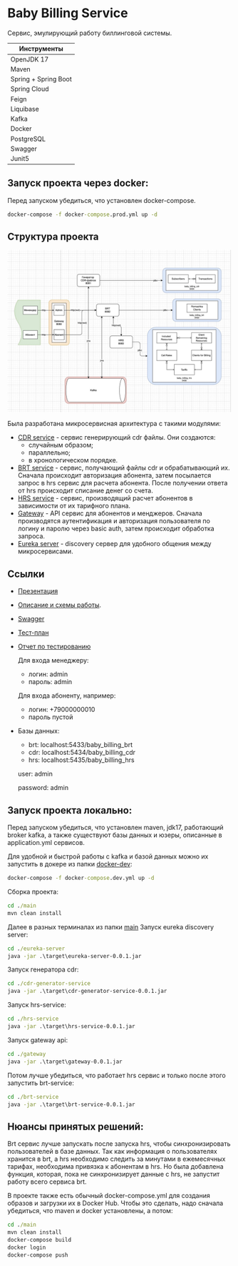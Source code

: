 # Baby Billing Service

Сервис, эмулирующий работу биллинговой системы.

| Инструменты |
| ------ |
| OpenJDK 17 |
| Maven |
| Spring + Spring Boot |
| Spring Cloud |
| Feign |
| Liquibase |
| Kafka |
| Docker |
| PostgreSQL |
| Swagger |
| Junit5 |

## Запуск проекта через docker:
Перед запуском убедиться, что установлен docker-compose.

```cmd
docker-compose -f docker-compose.prod.yml up -d
```

## Структура проекта

![architecture](./resources/architecture.jpg)

Была разработана микросервисная архитектура с такими модулями:
- [CDR service](./main/cdr-generator-service) - сервис генерирующий cdr файлы. Они создаются:
  - случайным образом;
  - параллельно;
  - в хронологическом порядке.
- [BRT service](./main/brt-service) - сервис, получающий файлы cdr и обрабатывающий их. Сначала происходит авторизация абонента, затем посылается запрос в hrs сервис для расчета абонента. После получении ответа от hrs происходит списание денег со счета.
- [HRS service](./main/hrs-service) - сервис, производящий расчет абонентов в зависимости от их тарифного плана.
- [Gateway](./main/gateway) - API сервис для абонентов и менджеров. Сначала производятся аутентификация и авторизация пользователя по логину и паролю через basic auth, затем происходит обработка запроса.
- [Eureka server](./main/eureka-server) - discovery сервер для удобного общения между микросервисами.

## Ссылки

- [Презентация](https://docs.google.com/presentation/d/1JDAMButGdhOddntR-gk3Lp8oG1QH8wtAppYIHtdBuk0/edit?usp=sharing)

- [Описание и схемы работы](https://docs.google.com/document/d/1y5WzJZcpKMCYVbWdlhkGHp-PvMB6De8SrtQ2FCxkeio/edit#heading=h.xwdzw0l1f221).

- [Swagger](http://localhost:8080/swagger-ui/index.html)

- [Тест-план](https://docs.google.com/document/d/10_4xf1Bk2PrUTof9l3HXOfeX7tGJ-P8MTxtWmvgV_e0/edit?usp=sharing)

- [Отчет по тестированию](https://docs.google.com/document/d/1cuTb9BIMtL9SvBQ4PKpHP1oQkwaLvPYPQPUyZ5Chs1w/edit?usp=sharing)
  
  Для входа менеджеру:
   - логин: admin 
   - пароль: admin
  
  Для входа абоненту, например:
   - логин: +79000000010
   - пароль пустой

- Базы данных: 
  - brt: localhost:5433/baby_billing_brt
  - cdr: localhost:5434/baby_billing_cdr
  - hrs: localhost:5435/baby_billing_hrs
  
  user: admin
  
  password: admin


## Запуск проекта локально:
Перед запуском убедиться, что установлен maven, jdk17, работающий broker kafka, а также существуют базы данных и юзеры, описанные в application.yml сервисов.

Для удобной и быстрой работы с kafka и базой данных можно их запустить в докере из папки [docker-dev](./docker-dev):
```cmd
docker-compose -f docker-compose.dev.yml up -d
```

Сборка проекта:
```cmd
cd ./main
mvn clean install
```

Далее в разных терминалах из папки [main](./main/)
Запуск eureka discovery server:
```cmd
cd ./eureka-server
java -jar .\target\eureka-server-0.0.1.jar
```

Запуск генератора cdr:
```cmd
cd ./cdr-generator-service
java -jar .\target\cdr-generator-service-0.0.1.jar
```

Запуск hrs-service:
```cmd
cd ./hrs-service
java -jar .\target\hrs-service-0.0.1.jar
```

Запуск gateway api:
```cmd
cd ./gateway
java -jar .\target\gateway-0.0.1.jar
```

Потом лучше убедиться, что работает hrs сервис и только после этого запустить brt-service:
```cmd
cd ./brt-service
java -jar .\target\brt-service-0.0.1.jar
```

## Нюансы принятых решений:

Brt сервис лучше запускать после запуска hrs, чтобы синхронизировать пользователей в базе данных. Так как информация о пользователях хранится в brt, а hrs необходимо следить за минутами в ежемесячных тарифах, необходима привязка к абонентам в hrs. Но была добавлена функция, которая, пока не синхронизирует данные с hrs, не запустит работу всего сервиса brt.

В проекте также есть обычный docker-compose.yml для создания образов и загрузки их в Docker Hub.
Чтобы это сделать, надо сначала убедиться, что maven и docker установлены, а потом:
```cmd
cd ./main
mvn clean install
docker-compose build
docker login
docker-compose push
```
